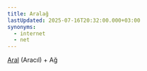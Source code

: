 ```yaml
---
title: Aralağ
lastUpdated: 2025-07-16T20:32:00.000+03:00
synonyms:
  - internet
  - net
---
```

[Aral](/ekler/aral+) (Aracıl) + Ağ
